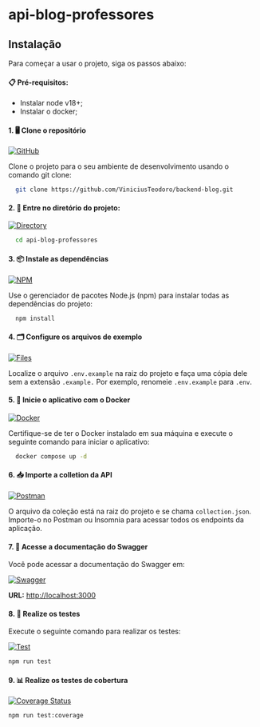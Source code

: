 # api-blog-professores

## Instalação

Para começar a usar o projeto, siga os passos abaixo:

#### 📋 Pré-requisitos: 

- Instalar node v18+;
- Instalar o docker; 

#### 1. 🖥️ Clone o repositório

[![GitHub](https://img.shields.io/badge/GitHub-Clone-blue?logo=github&logoColor=white)](https://github.com/FIAP-G4/api-blog-professores)

Clone o projeto para o seu ambiente de desenvolvimento usando o comando git clone:

```bash
  git clone https://github.com/ViniciusTeodoro/backend-blog.git
```

#### 2. 📂 Entre no diretório do projeto:

[![Directory](https://img.shields.io/badge/Directory-Browse-blue?logo=folder&logoColor=white)](#)

```bash
  cd api-blog-professores
```

#### 3. 📦 Instale as dependências

[![NPM](https://img.shields.io/badge/npm-install-C21325?logo=npm&logoColor=white)](https://www.npmjs.com/)

Use o gerenciador de pacotes Node.js (npm) para instalar todas as dependências do projeto:

```bash
  npm install
```
#### 4. 🗂️ Configure os arquivos de exemplo

[![Files](https://img.shields.io/badge/configure_files-lightgrey?logo=file&logoColor=white)](#)

Localize o arquivo `.env.example` na raiz do projeto e faça uma cópia dele sem a extensão `.example.` Por exemplo, renomeie `.env.example` para `.env`.

#### 5. 🐳 Inicie o aplicativo com o Docker

[![Docker](https://img.shields.io/badge/docker-blue?logo=docker&logoColor=white)](https://www.docker.com/)

Certifique-se de ter o Docker instalado em sua máquina e execute o seguinte comando para iniciar o aplicativo:

```bash
  docker compose up -d
```

#### 6. 📥 Importe a colletion da API

[![Postman](https://img.shields.io/badge/Postman-FF6C37?logo=postman&logoColor=white)](https://www.postman.com/)

O arquivo da coleção está na raiz do projeto e se chama `collection.json`. Importe-o no Postman ou Insomnia para acessar todos os endpoints da aplicação.

#### 7. 📖 Acesse a documentação do Swagger

Você pode acessar a documentação do Swagger em:

[![Swagger](https://img.shields.io/badge/Swagger-API-yellow?logo=swagger&logoColor=white)](http://localhost:3000)

**URL:** [http://localhost:3000](http://localhost:3000)

#### 8. 🧪 Realize os testes

Execute o seguinte comando para realizar os testes:

[![Test](https://img.shields.io/badge/Test-Jest-C21325?logo=jest&logoColor=white)](https://jestjs.io/)

```bash
npm run test
```

#### 9. 📊 Realize os testes de cobertura

[![Coverage Status](https://coveralls.io/repos/github/USERNAME/REPO_NAME/badge.svg?branch=main)](https://coveralls.io/github/USERNAME/REPO_NAME)

```bash
npm run test:coverage
```

